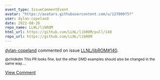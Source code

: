 ```yaml
---
event_type: IssueCommentEvent
avatar: "https://avatars.githubusercontent.com/u/12700975?"
user: dylan-copeland
date: 2022-08-26
repo_name: LLNL/libROM
html_url: https://github.com/LLNL/libROM/pull/140
repo_url: https://github.com/LLNL/libROM
---
```


<a href='https://github.com/dylan-copeland' target='_blank'>dylan-copeland</a> commented on issue <a href='https://github.com/LLNL/libROM/pull/140' target='_blank'>LLNL/libROM#140</a>.

<small>@chldkdtn This PR looks fine, but the other DMD examples should also be changed in the same way....</small>

<a href='https://github.com/LLNL/libROM/pull/140' target='_blank'>View Comment</a>